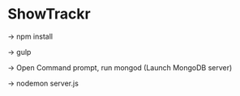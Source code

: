 # ShowTrackr

-> npm install

-> gulp

-> Open Command prompt, run mongod (Launch MongoDB server)

-> nodemon server.js
